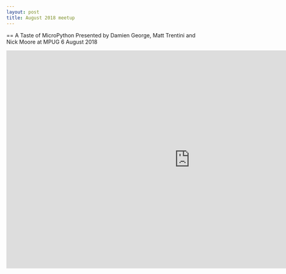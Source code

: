 ```yaml
---
layout: post
title: August 2018 meetup
---
```


== A Taste of MicroPython
Presented by Damien George, Matt Trentini and Nick Moore at MPUG 6 August 2018

<iframe width="960" height="569" src="https://www.youtube.com/embed/eIo5OLSGESo" frameborder="0" allow="autoplay; encrypted-media" allowfullscreen></iframe>

